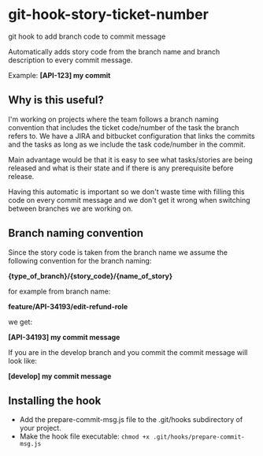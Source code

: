 # git-hook-story-ticket-number
git hook to add branch code to commit message

Automatically adds story code from the branch name and branch description to every commit message.

Example: **[API-123] my commit**

## Why is this useful?
I'm working on projects where the team follows a branch naming convention that includes the ticket code/number of the task the branch refers to. We have a JIRA and bitbucket configuration that links the commits and the tasks as long as we include the task code/number in the commit.

Main advantage would be that it is easy to see what tasks/stories are being released and what is their state and if there is any prerequisite before release.

Having this automatic is important so we don't waste time with filling this code on every commit message and we don't get it wrong when switching between branches we are working on.

## Branch naming convention
Since the story code is taken from the branch name we assume the following convention for the branch naming:

**{type_of_branch}/{story_code}/{name_of_story}**

for example from branch name:

**feature/API-34193/edit-refund-role**

we get:

**[API-34193] my commit message**

If you are in the develop branch and you commit the commit message will look like:

**[develop] my commit message**

## Installing the hook
- Add the prepare-commit-msg.js file to the .git/hooks subdirectory of your project.
- Make the hook file executable: ```chmod +x .git/hooks/prepare-commit-msg.js```
